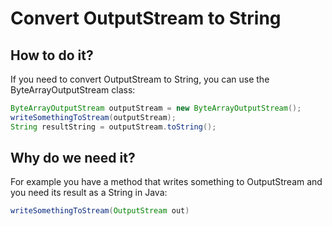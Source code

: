 # Convert OutputStream to String

## How to do it?
If you need to convert OutputStream to String,
you can use the ByteArrayOutputStream class:

```java
ByteArrayOutputStream outputStream = new ByteArrayOutputStream();
writeSomethingToStream(outputStream);
String resultString = outputStream.toString();
```

## Why do we need it?
For example you have a method that writes something to OutputStream and you need its result as a String in Java:

```java
writeSomethingToStream(OutputStream out)
```
